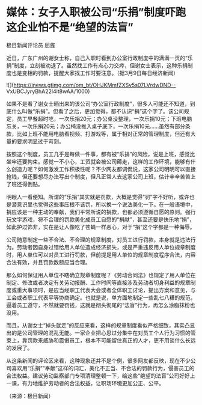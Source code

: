 # 媒体：女子入职被公司“乐捐”制度吓跑 这企业怕不是“绝望的法盲”

极目新闻评论员 屈旌

近日，广东广州的谢女士称，自己入职时看到办公室行政制度中的满满一页的“乐捐”制度，立刻被劝退了。虽然找工作有点心力交瘁，但谢女士表示，这种乐捐制度也是变相的罚款，提醒大家找工作时要注意。（据3月9日每日经济新闻）

![](https://inews.gtimg.com/om_bt/OHJKMmfZXSv5s07LVrdwDND--
VxUBCJyryBhA22l4it8wAA/1000)

如果不是看了谢女士晒出来的该公司“办公室行政制度”，很多人可能还不知道，到底什么叫做“乐捐”。但看了之后，更加觉得，都不认识“捐”这个字了。该公司规定，员工早餐超时吃，一次乐捐20元；办公桌没整理，一次乐捐10元；下班电脑忘关，一次乐捐20元；办公椅没推入桌子底下，一次乐捐10元……虽然有部分条款，比如上班不能用电脑看视频、打游戏等，属于相对正常的管理制度，但还有大量的要求明显过于苛刻。

按照这个制度，员工几乎是每做一件事，都有被“乐捐”的风险，说是上班，感觉比坐牢还要拘束。感觉一不小心，工资就会被公司薅走，这样的工作环境，能够有什么创造力呢？如何激发工作积极性呢？不少网友都调侃说，这家公司明明可以直接抢钱，但还要想尽办法写出个制度，但凡正常人去这家公司上班，估计辛辛苦苦上了班还得倒贴。

明眼人一看便知。所谓的“乐捐”其实就是罚款，大概是觉得“罚”字不好听，或许也是潜意识里也觉得这些事压根不该罚，所以换一个说法美化一下。在一般语境中，捐应该是一种主动的奉献，我们平常所说的捐款，也都必须遵循自愿的原则。强行玩文字游戏，将不合理的罚款美化成员工自愿的“捐献”，甚至还要是快乐地“捐”，如此护过饰非，实在是让人像吃了苍蝇一样恶心，对于“捐”这个字都是一种侮辱。

公司随意制定一些不合法、不合理的规章制度，对员工进行罚款，本身就是违法行为。劳动者因自身过错给用人单位造成经济损失，或是严重违反用人单位规章制度时，用人单位可以对员工进行罚款，但前提是用人单位的规章制度程序合法，内容合法有效，并且罚款数额应当合理。

那么如何保证用人单位不瞎确立规章制度呢？《劳动合同法》也规定了用人单位在制定、修改或者决定有关劳动报酬、工作时间等直接涉及劳动者切身利益的规章制度或重大事项时，是应当经职工代表大会或者全体职工讨论，提出方案和意见，与工会或者职工代表平等协商确定。也就是说，单方面地制定一些乱七八糟的规范，逼着员工遵守，不然就要罚钱，这就是彻头彻尾的“法盲”行为，再怎么涂脂抹粉也没用。

而且，从谢女士“掉头就走”的反应来看，这样的规章制度看似严格细致，其实凸显出的是公司管理的混乱无能。一家企业把心思过分集中在对员工个人行为习惯的管束上，靠罚款来威胁和震慑员工，根本不可能留住真正的人才，更不用谈什么长远的发展了。

从这条新闻的评论区来看，这种现象还并不是个例，很多网友都反映，现在不少公司喜欢用“乐捐”“奉献”这样的词汇，美化不正当、不合法的罚款行为，侵害员工的合法权益。建议劳动监察部门专项清理整顿一下，给这些“绝望的法盲”公司好好上一课，有力地维护劳动者的合法权益，让职场环境更加公正、公平。

（来源：极目新闻）

